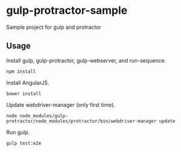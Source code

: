 # gulp-protractor-sample
Sample project for gulp and protractor

## Usage

Install gulp, gulp-protractor, gulp-webserver, and run-sequence.

```
npm install
```

Install AngularJS.

```
bower install
```

Update webdriver-manager (only first time).

```
node node_modules/gulp-protractor/node_modules/protractor/bin/webdriver-manager update
```

Run gulp.

```
gulp test:e2e
```
